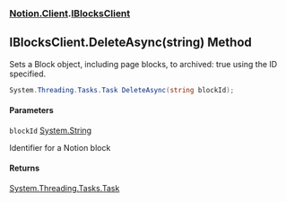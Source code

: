 ### [Notion.Client](Notion.Client.md 'Notion.Client').[IBlocksClient](Notion.Client.IBlocksClient.md 'Notion.Client.IBlocksClient')

## IBlocksClient.DeleteAsync(string) Method

Sets a Block object, including page blocks, to archived: true using the ID specified.

```csharp
System.Threading.Tasks.Task DeleteAsync(string blockId);
```
#### Parameters

<a name='Notion.Client.IBlocksClient.DeleteAsync(string).blockId'></a>

`blockId` [System.String](https://docs.microsoft.com/en-us/dotnet/api/System.String 'System.String')

Identifier for a Notion block

#### Returns
[System.Threading.Tasks.Task](https://docs.microsoft.com/en-us/dotnet/api/System.Threading.Tasks.Task 'System.Threading.Tasks.Task')